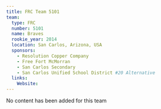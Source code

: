 ```yaml
---
title: FRC Team 5101
team:
  type: FRC
  number: 5101
  name: Braves
  rookie_year: 2014
  location: San Carlos, Arizona, USA
  sponsors:
    - Resolution Copper Company
    - Free Fort McMorran
    - San Carlos Secondary
    - San Carlos Unified School District #20 Alternative
  links:
    Website: 
---
```

No content has been added for this team